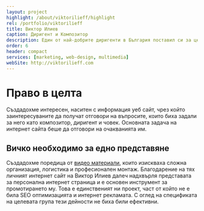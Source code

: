 ```yaml
---
layout: project
highlight: /about/viktorilieff/highlight
rel: /portfolio/viktorilieff
title: Виктор Илиев
caption: Диригент и Композитор
description: Един от най-добрите диригенти в България поставил си за цел да покори световната сцена.
order: 6
header: compact
services: [marketing, web-design, multimedia]
webSite: http://viktorilieff.com
---
```

# Право в целта
Създадохме интересен, наситен с информация уеб сайт, чрез който заинтересуваните да получат отговори на въпросите, които биха задали за него като композитор, диригент и човек. Основната задача на интернет сайта беше да отговори на очакванията им. 

## Вичко необходимо за едно представяне
Създадохме поредица от [видео материали](./../бизнес-развитие/виктор-илиев/мултимедия.html), които изискваха сложна организация, логистика и професионален монтаж. Благодарение на тях личният интернет сайт на Виктор Илиев далеч надхвърля представата за персонална интернет страница и е основен инструмент за промотирането му. Това е единственият ни проект, част от който не е била SEO оптимизацията и интернет рекламата. С оглед на спецификата на целевата група тези дейности не биха били ефективни.